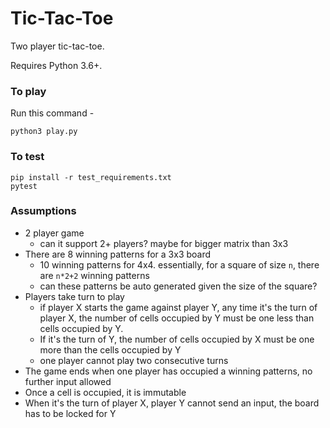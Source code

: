 # Tic-Tac-Toe

Two player tic-tac-toe.

Requires Python 3.6+.

### To play

Run this command -
```
python3 play.py
```

### To test
```
pip install -r test_requirements.txt
pytest
```

### Assumptions
- 2 player game
  - can it support 2+ players? maybe for bigger matrix than 3x3
- There are 8 winning patterns for a 3x3 board
  - 10 winning patterns for 4x4. essentially, for a square of size `n`, there are `n*2+2` winning patterns
  - can these patterns be auto generated given the size of the square?
- Players take turn to play
  - if player X starts the game against player Y, any time it's the turn of player X, the number of cells occupied by Y must be one less than cells occupied by Y.
  - If it's the turn of Y, the number of cells occupied by X must be one more than the cells occupied by Y
  - one player cannot play two consecutive turns
- The game ends when one player has occupied a winning patterns, no further input allowed
- Once a cell is occupied, it is immutable
- When it's the turn of player X, player Y cannot send an input, the board has to be locked for Y
